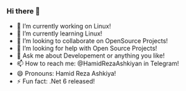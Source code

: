 ### Hi there 👋

<!--
**HamidRezaAshkiyan/HamidRezaAshkiyan** is a ✨ _special_ ✨ repository because its `README.md` (this file) appears on your GitHub profile.

<!--Here are some ideas to get you started:-->

- 🔭 I’m currently working on Linux!
- 🌱 I’m currently learning Linux!
- 👯 I’m looking to collaborate on OpenSource Projects!
- 🤔 I’m looking for help with Open Source Projects!
- 💬 Ask me about Developement or anything you like!
- 📫 How to reach me: @HamidRezaAshkiyan in Telegram!
- 😄 Pronouns: Hamid Reza Ashkiya!
- ⚡ Fun fact: .Net 6 released!

